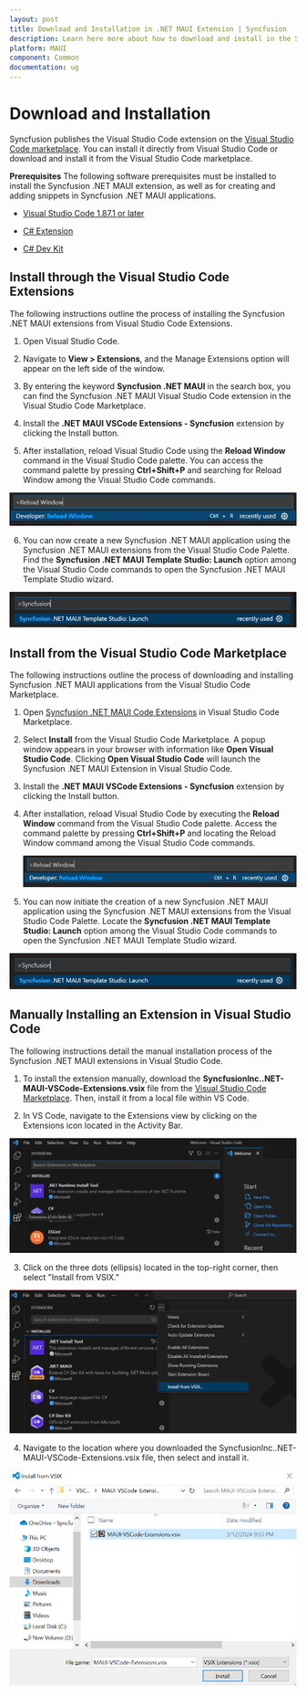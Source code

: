 ```yaml
---
layout: post
title: Download and Installation in .NET MAUI Extension | Syncfusion
description: Learn here more about how to download and install in the Syncfusion .NET MAUI Extension for Visual Studio Code and much more.
platform: MAUI
component: Common
documentation: ug
---
```


# Download and Installation
Syncfusion publishes the Visual Studio Code extension on the [Visual Studio Code marketplace](https://marketplace.visualstudio.com/items?itemName=SyncfusionInc.MAUI-VSCode-Extensions). You can install it directly from Visual Studio Code or download and install it from the Visual Studio Code marketplace.

**Prerequisites**
The following software prerequisites must be installed to install the Syncfusion .NET MAUI extension, as well as for creating and adding snippets in Syncfusion .NET MAUI applications.

* [Visual Studio Code 1.87.1 or later](https://code.visualstudio.com/download)

* [C# Extension ](https://marketplace.visualstudio.com/items?itemName=ms-dotnettools.csharp) 

* [C# Dev Kit](https://marketplace.visualstudio.com/items?itemName=ms-dotnettools.csdevkit)

## Install through the Visual Studio Code Extensions
The following instructions outline the process of installing the Syncfusion .NET MAUI extensions from Visual Studio Code Extensions.

1.	Open Visual Studio Code.

2.	Navigate to **View > Extensions**, and the Manage Extensions option will appear on the left side of the window.

3.	By entering the keyword **Syncfusion .NET MAUI** in the search box, you can find the Syncfusion .NET MAUI Visual Studio Code extension in the Visual Studio Code Marketplace.

4.	Install the **.NET MAUI VSCode Extensions - Syncfusion** extension by clicking the Install button.

5.	After installation, reload Visual Studio Code using the **Reload Window** command in the Visual Studio Code palette. You can access the command palette by pressing **Ctrl+Shift+P** and searching for Reload Window among the Visual Studio Code commands.

   ![Reload-Window](images/Reload-Window.png)

6.	You can now create a new Syncfusion .NET MAUI application using the Syncfusion .NET MAUI extensions from the Visual Studio Code Palette. Find the **Syncfusion .NET MAUI Template Studio: Launch** option among the Visual Studio Code commands to open the Syncfusion .NET MAUI Template Studio wizard.

   ![CreateProjectPalette](images/CreateProjectPalette.png)

## Install from the Visual Studio Code Marketplace

The following instructions outline the process of downloading and installing Syncfusion .NET MAUI applications from the Visual Studio Code Marketplace.

1.	Open [Syncfusion .NET MAUI Code Extensions](https://marketplace.visualstudio.com/items?itemName=SyncfusionInc.MAUI-VSCode-Extensions) in Visual Studio Code Marketplace.

2.	Select **Install** from the Visual Studio Code Marketplace. A popup window appears in your browser with information like **Open Visual Studio Code**. Clicking **Open Visual Studio Code** will launch the Syncfusion .NET MAUI Extension in Visual Studio Code.

3.	Install the **.NET MAUI VSCode Extensions - Syncfusion** extension by clicking the Install button.

4.	After installation, reload Visual Studio Code by executing the **Reload Window** command from the Visual Studio Code palette. Access the command palette by pressing **Ctrl+Shift+P** and locating the Reload Window command among the Visual Studio Code commands.

    ![Reload-Window](images/Reload-Window.png)
5.	You can now initiate the creation of a new Syncfusion .NET MAUI application using the Syncfusion .NET MAUI extensions from the Visual Studio Code Palette. Locate the **Syncfusion .NET MAUI Template Studio: Launch** option among the Visual Studio Code commands to open the Syncfusion .NET MAUI Template Studio wizard.

  ![CreateProjectPalette](images/CreateProjectPalette.png)

## Manually Installing an Extension in Visual Studio Code

The following instructions detail the manual installation process of the Syncfusion .NET MAUI extensions in Visual Studio Code.

1.	To install the extension manually, download the **SyncfusionInc..NET-MAUI-VSCode-Extensions.vsix** file from the [Visual Studio Code Marketplace](https://marketplace.visualstudio.com/items?itemName=SyncfusionInc.MAUI-VSCode-Extensions). Then, install it from a local file within VS Code.

2.	In VS Code, navigate to the Extensions view by clicking on the Extensions icon located in the Activity Bar.

  ![ExtensionIcon](images/ExtensionIcon.png)

3.	Click on the three dots (ellipsis) located in the top-right corner, then select "Install from VSIX."
  
  ![InstallVsix](images/InstallVsix.png)

4.	Navigate to the location where you downloaded the SyncfusionInc..NET-MAUI-VSCode-Extensions.vsix file, then select and install it.

  ![DownloadVsix](images/DownloadVsix.png)